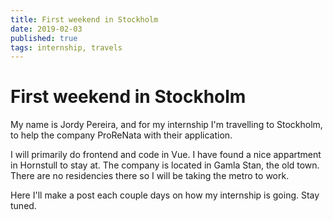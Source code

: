 ```yaml
---
title: First weekend in Stockholm
date: 2019-02-03
published: true
tags: internship, travels
---
```


# First weekend in Stockholm

My name is Jordy Pereira, and for my internship I'm travelling to Stockholm, to help the company ProReNata with their application.  

I will primarily do frontend and code in Vue. I have found a nice appartment in Hornstull to stay at. The company is located in Gamla Stan, the old town. There are no residencies there so I will be taking the metro to work. 


Here I'll make a post each couple days on how my internship is going. Stay tuned.
